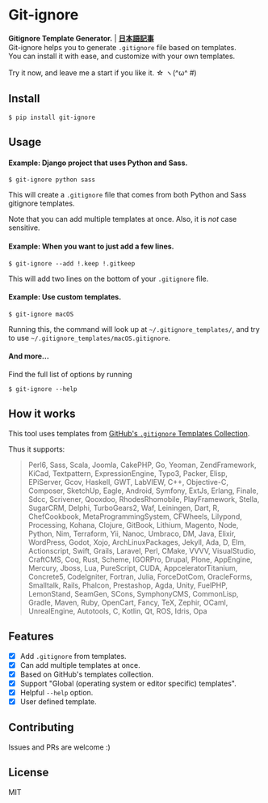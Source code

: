 Git-ignore
===

**Gitignore Template Generator.** | **[日本語記事](http://qiugits.hatenablog.com/entry/2018/09/20/024218)**  
Git-ignore helps you to generate `.gitignore` file based on templates.  
You can install it with ease, and customize with your own templates.

Try it now, and leave me a start if you like it. ☆ ヽ(^ω^ #)

## Install
```terminal
$ pip install git-ignore
```

## Usage
#### Example: Django project that uses Python and Sass.
```
$ git-ignore python sass
```
This will create a `.gitignore` file that comes from both Python and Sass gitignore templates.

Note that you can add multiple templates at once.
Also, it is _not_ case sensitive.


#### Example: When you want to just add a few lines.
```
$ git-ignore --add !.keep !.gitkeep
```
This will add two lines on the bottom of your `.gitignore` file.


#### Example: Use custom templates.
```
$ git-ignore macOS
```
Running this, the command will look up at `~/.gitignore_templates/`,
and try to use `~/.gitignore_templates/macOS.gitignore`.


#### And more...
Find the full list of options by running
```
$ git-ignore --help
```

## How it works
This tool uses templates from [GitHub's `.gitignore` Templates Collection](https://github.com/github/gitignore/).

Thus it supports:
> Perl6, Sass, Scala, Joomla, CakePHP, Go, Yeoman, ZendFramework, KiCad, Textpattern, ExpressionEngine, Typo3, Packer, Elisp, EPiServer, Gcov, Haskell, GWT, LabVIEW, C++, Objective-C, Composer, SketchUp, Eagle, Android, Symfony, ExtJs, Erlang, Finale, Sdcc, Scrivener, Qooxdoo, RhodesRhomobile, PlayFramework, Stella, SugarCRM, Delphi, TurboGears2, Waf, Leiningen, Dart, R, ChefCookbook, MetaProgrammingSystem, CFWheels, Lilypond, Processing, Kohana, Clojure, GitBook, Lithium, Magento, Node, Python, Nim, Terraform, Yii, Nanoc, Umbraco, DM, Java, Elixir, WordPress, Godot, Xojo, ArchLinuxPackages, Jekyll, Ada, D, Elm, Actionscript, Swift, Grails, Laravel, Perl, CMake, VVVV, VisualStudio, CraftCMS, Coq, Rust, Scheme, IGORPro, Drupal, Plone, AppEngine, Mercury, Jboss, Lua, PureScript, CUDA, AppceleratorTitanium, Concrete5, CodeIgniter, Fortran, Julia, ForceDotCom, OracleForms, Smalltalk, Rails, Phalcon, Prestashop, Agda, Unity, FuelPHP, LemonStand, SeamGen, SCons, SymphonyCMS, CommonLisp, Gradle, Maven, Ruby, OpenCart, Fancy, TeX, Zephir, OCaml, UnrealEngine, Autotools, C, Kotlin, Qt, ROS, Idris, Opa

## Features
- [x] Add `.gitignore` from templates.
- [x] Can add multiple templates at once.
- [x] Based on GitHub's templates collection.
- [x] Support "Global (operating system or editor specific) templates".
- [x] Helpful `--help` option.
- [x] User defined template.

## Contributing
Issues and PRs are welcome :)

## License
MIT
